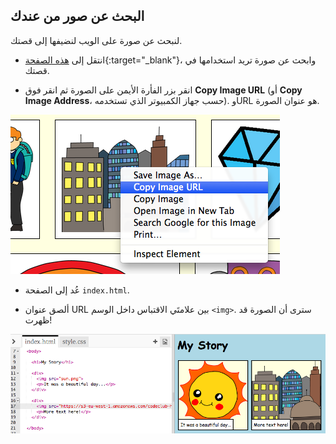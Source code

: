 ## البحث عن صور من عندك

لنبحث عن صورة على الويب لنضيفها إلى قصتك.

+ انتقل إلى [هذه الصفحة](http://jumpto.cc/html-images){:target="_blank"}، وابحث عن صورة تريد استخدامها في قصتك.

+ انقر بزر الفأرة الأيمن على الصورة ثم انقر فوق **Copy Image URL** (أو **Copy Image Address**، حسب جهاز الكمبيوتر الذي تستخدمه). وURL هو عنوان الصورة.

![screenshot](images/story-url.png)

+ عُد إلى الصفحة `index.html`.

+ ألصق عنوان URL بين علامتَي الاقتباس داخل الوسم `<img>`. سترى أن الصورة قد ظهرت!

![screenshot](images/story-image.png)
